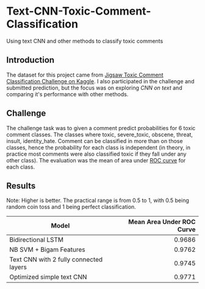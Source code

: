 # Text-CNN-Toxic-Comment-Classification
Using text CNN and other methods to classify toxic comments

## Introduction

The dataset for this project came from [Jigsaw Toxic Comment Classification Challenge on Kaggle](https://www.kaggle.com/c/jigsaw-toxic-comment-classification-challenge/). I also participated in the challenge and submitted prediction, but the focus was on exploring  _CNN on text_ and comparing it's performance with other methods.

## Challenge
The challenge task was to given a comment predict probabilities for 6 toxic comment classes. The classes where toxic, severe_toxic, obscene, threat, insult, identity_hate. Comment can be classified in more than on those classes, hence the probability for each class is independent (in theory, in practice most comments were also classified toxic if they fall under any other class). The evaluation was the mean of area under [ROC curve](https://en.wikipedia.org/wiki/Receiver_operating_characteristic) for each class.

## Results

Note: Higher is better. The practical range is from 0.5 to 1, with 0.5 being random coin toss and 1 being perfect classification.

|Model|Mean Area Under ROC Curve|
|-----|-------:|
|Bidirectional LSTM|0.9686|
|NB SVM + Bigam Features|0.9762|
|Text CNN with 2 fully connected layers|0.9745|
|Optimized simple text CNN|0.9771|
